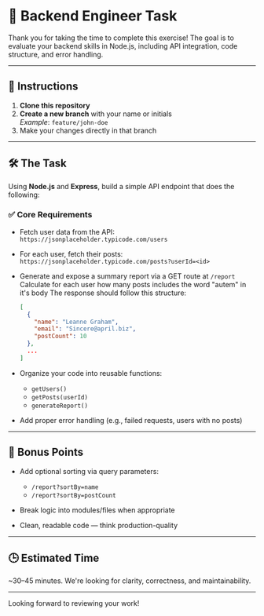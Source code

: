 # 🧠 Backend Engineer Task

Thank you for taking the time to complete this exercise! The goal is to evaluate your backend skills in Node.js, including API integration, code structure, and error handling.

---

## 🚀 Instructions

1. **Clone this repository**
2. **Create a new branch** with your name or initials  
   _Example_: `feature/john-doe`
3. Make your changes directly in that branch

---

## 🛠️ The Task

Using **Node.js** and **Express**, build a simple API endpoint that does the following:

### ✅ Core Requirements

- Fetch user data from the API:  
  `https://jsonplaceholder.typicode.com/users`

- For each user, fetch their posts:  
  `https://jsonplaceholder.typicode.com/posts?userId=<id>`

- Generate and expose a summary report via a GET route at `/report`  
   Calculate for each user how many posts includes the word "autem" in it's body
   The response should follow this structure:

    ```json
    [
      {
        "name": "Leanne Graham",
        "email": "Sincere@april.biz",
        "postCount": 10
      },
      ...
    ]
    ```

- Organize your code into reusable functions:
  - `getUsers()`
  - `getPosts(userId)`
  - `generateReport()`

- Add proper error handling (e.g., failed requests, users with no posts)

---

## 🌟 Bonus Points

- Add optional sorting via query parameters:
  - `/report?sortBy=name`
  - `/report?sortBy=postCount`

- Break logic into modules/files when appropriate

- Clean, readable code — think production-quality

---

## 🕒 Estimated Time

~30–45 minutes. We're looking for clarity, correctness, and maintainability.

---

Looking forward to reviewing your work!
